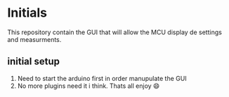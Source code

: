 # Initials
This repository contain the GUI that will allow the MCU display de settings and measurments.
## initial setup
1) Need to start the arduino first in order manupulate the GUI
2) No more plugins need it i think. Thats all enjoy 😄